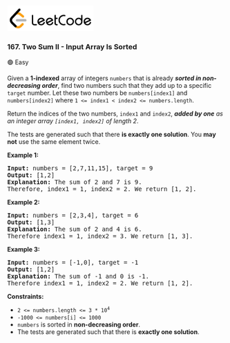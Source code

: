 <a href="https://leetcode.com/problems/two-sum-ii-input-array-is-sorted/">
    <img src="/leetcode-logo.png" style="width:200px" alt="LeetCode"/>
</a>

### 167. Two Sum II - Input Array Is Sorted

:green_circle: Easy

Given a __1-indexed__ array of integers `numbers` that is already ___sorted in
non-decreasing order___, find two numbers such that they add up to a specific
`target` number. Let these two numbers be `numbers[index1]`
and `numbers[index2]`
where `1 <= index1 < index2 <= numbers.length`.

Return the indices of the two numbers, `index1` and `index2`, ___added by one__
as an integer array `[index1, index2]` of length 2_.

The tests are generated such that there __is exactly one solution__. You __may
not__ use the same element twice.

__Example 1:__
<pre>
<b>Input:</b> numbers = [2,7,11,15], target = 9
<b>Output:</b> [1,2]
<b>Explanation:</b> The sum of 2 and 7 is 9. 
Therefore, index1 = 1, index2 = 2. We return [1, 2].
</pre>

__Example 2:__
<pre>
<b>Input:</b> numbers = [2,3,4], target = 6
<b>Output:</b> [1,3]
<b>Explanation:</b> The sum of 2 and 4 is 6. 
Therefore index1 = 1, index2 = 3. We return [1, 3].
</pre>

__Example 3:__
<pre>
<b>Input:</b> numbers = [-1,0], target = -1
<b>Output:</b> [1,2]
<b>Explanation:</b> The sum of -1 and 0 is -1. 
Therefore index1 = 1, index2 = 2. We return [1, 2].
</pre>

__Constraints:__

* <code>2 <= numbers.length <= 3 * 10<sup>4</sup></code>
* `-1000 <= numbers[i] <= 1000`
* `numbers` is sorted in __non-decreasing order__.
* The tests are generated such that there is __exactly one solution__.
